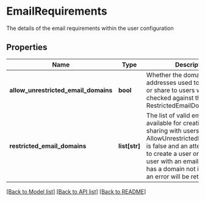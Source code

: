 # EmailRequirements

The details of the email requirements within the user configuration

## Properties
Name | Type | Description | Notes
------------ | ------------- | ------------- | -------------
**allow_unrestricted_email_domains** | **bool** | Whether the domains of email addresses used to create users or share to users will  be checked against the list of RestrictedEmailDomains | 
**restricted_email_domains** | **list[str]** | The list of valid email domains available for creating user or sharing with users  If AllowUnrestrictedEmailDomains is false and an attempt is made to create a user  or share to a user with an email address that has a domain not in the list then an  error will be returned. | 

[[Back to Model list]](../README.md#documentation-for-models) [[Back to API list]](../README.md#documentation-for-api-endpoints) [[Back to README]](../README.md)


